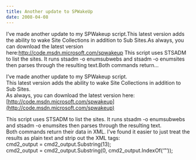 ```yaml
---
title: Another update to SPWakeUp
date: 2008-04-08
---
```


I’ve made another update to my SPWakeup script.This latest version adds the ability to wake Site Collections in addition to Sub Sites.As always, you can download the latest version here:http://code.msdn.microsoft.com/spwakeup This script uses STSADM to list the sites. It runs stsadm -o enumsubwebs and stsadm -o enumsites then parses through the resulting text.Both commands return…


<!-- end -->

I’ve made another update to my SPWakeup script.  
This latest version adds the ability to wake Site Collections in addition to Sub Sites.  
As always, you can download the latest version here:  
[http://code.msdn.microsoft.com/spwakeup](http://code.msdn.microsoft.com/spwakeup)

This script uses STSADM to list the sites. It runs stsadm -o enumsubwebs and stsadm -o enumsites then parses through the resulting text.  
Both commands return their data in XML. I’ve found it easier to just treat the results as plain text and strip out the XML tags:  
cmd2_output = cmd2_output.Substring(13);  
cmd2_output = cmd2_output.Substring(0, cmd2_output.IndexOf(‘”‘));

